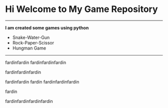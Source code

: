 # Hi Welcome to My Game Repository
***

**I am created some games using python**
- Snake-Water-Gun
- Rock-Paper-Scissor
- Hungman Game
---

fardinfardin
fardinfardinfardin


fardinfardinfardin

fardinfardin
fardin
fardinfardinfardin

fardin

fardinfardinfardinfardin



